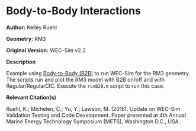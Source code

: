 # Body-to-Body Interactions

**Author:**  	Kelley Ruehl

**Geometry:**	RM3

**Original Version:** 	WEC-Sim v2.2

**Description**	

Example using [Body-to-Body (B2B)](https://wec-sim.github.io/WEC-Sim/main/user/advanced_features.html#body-to-body-interactions) to run WEC-Sim for the RM3 geometry. The scripts run and plot the RM3 model with B2B on/off and with Regular/RegularCIC. Execute the `runB2B.m` script to run this case. 

**Relevant Citation(s)**

Ruehl, K.; Michelen, C.; Yu, Y.; Lawson, M. (2016). Update on WEC-Sim Validation Testing and Code Development. Paper presented at 4th Annual Marine Energy Technology Symposium (METS), Washington D.C., USA.
